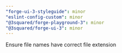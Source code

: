 ```yaml
---
"forge-ui-3-styleguide": minor
"eslint-config-custom": minor
"@3squared/forge-playground-3": minor
"@3squared/forge-ui-3": minor
---
```


Ensure file names have correct file extension
